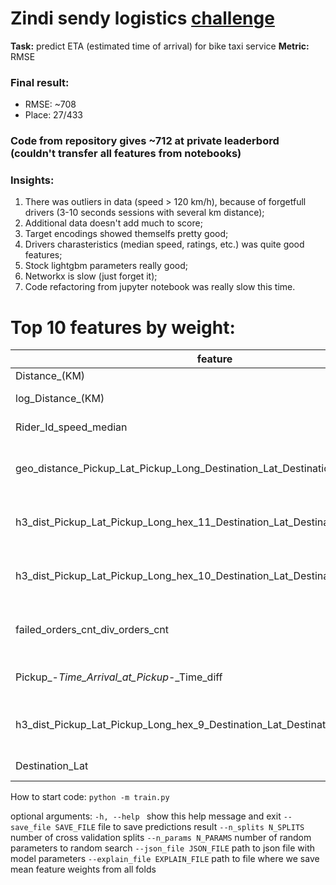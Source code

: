 # Zindi sendy logistics [challenge](https://zindi.africa/competitions/sendy-logistics-challenge)
**Task:** predict ETA (estimated time of arrival) for bike taxi service
**Metric:** RMSE

### Final result:
* RMSE: ~708
* Place: 27/433

### Code from repository gives ~712 at private leaderbord (couldn't transfer all features from notebooks)

### Insights:
1. There was outliers in data (speed > 120 km/h), because of forgetfull drivers (3-10 seconds sessions with several km distance);
2. Additional data doesn't add much to score;
3. Target encodings showed themselfs pretty good;
4. Drivers charasteristics (median speed, ratings, etc.) was quite good features;
5. Stock lightgbm parameters really good;
6. Networkx is slow (just forget it);
7. Code refactoring from jupyter notebook was really slow this time.

# Top 10 features by weight:
|feature|description|weight|
| ---- | ---- | ---- |
|Distance_(KM)| Distance| 0.3384|
|log_Distance_(KM)| Distance logarithm| 0.1428|
|Rider_Id_speed_median| Rider median speed| 0.1103|
|geo_distance_Pickup_Lat_Pickup_Long_Destination_Lat_Destination_Long| grouped by start and end point map distance| 0.0965|
|h3_dist_Pickup_Lat_Pickup_Long_hex_11_Destination_Lat_Destination_Long_hex_11|disntace between h3 uber hexagons (resolution=11)|0.0699|
|h3_dist_Pickup_Lat_Pickup_Long_hex_10_Destination_Lat_Destination_Long_hex_10|disntace between h3 uber hexagons (resolution=10)|0.0231
|failed_orders_cnt_div_orders_cnt|share of failed drivers orders (speed > 120 km/h)|0.0161
Pickup_-_Time_Arrival_at_Pickup_-_Time_diff|time difference between pick up and arrival|0.0132
h3_dist_Pickup_Lat_Pickup_Long_hex_9_Destination_Lat_Destination_Long_hex_9|disntace between h3 uber hexagons (resolution=9)|0.0109
Destination_Lat|destination lattitude|0.0089|

How to start code:
`python -m train.py`

optional arguments:
  `-h, --help `           show this help message and exit
  `--save_file SAVE_FILE` file to save predictions result
  `--n_splits N_SPLITS`   number of cross validation splits
  `--n_params N_PARAMS`   number of random parameters to random search
  `--json_file JSON_FILE` path to json file with model parameters
  `--explain_file EXPLAIN_FILE` path to file where we save mean feature weights from all folds
